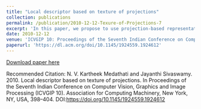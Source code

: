 ```yaml
---
title: "Local descriptor based on texture of projections"
collection: publications
permalink: /publication/2010-12-12-Texure-of-Projections-7
excerpt: 'In this paper, we propose to use projection-based representation to improve a descriptor's capacity to capture spatial distribution information while retaining the invariance required.'
date: 2010-12-12
venue: 'ICVGIP 10: Proceedings of the Seventh Indian Conference on Computer Vision, Graphics and Image Processing'
paperurl: 'https://dl.acm.org/doi/10.1145/1924559.1924612'
---
```


[Download paper here](http://www-sop.inria.fr/members/Kartheek.Medathati/Medathati_LocalDescriptor_2010.pdf)

Recommended Citation: N. V. Kartheek Medathati and Jayanthi Sivaswamy. 2010. Local descriptor based on texture of projections. In Proceedings of the Seventh Indian Conference on Computer Vision, Graphics and Image Processing (ICVGIP 10). Association for Computing Machinery, New York, NY, USA, 398–404. DOI:https://doi.org/10.1145/1924559.1924612

  


